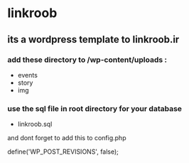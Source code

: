 # linkroob
## its a wordpress template to linkroob.ir

### add these directory to /wp-content/uploads : 
- events
- story
- img

### use the sql file in root directory for your database
- linkroob.sql


and dont forget to add this to config.php

define('WP_POST_REVISIONS', false);
